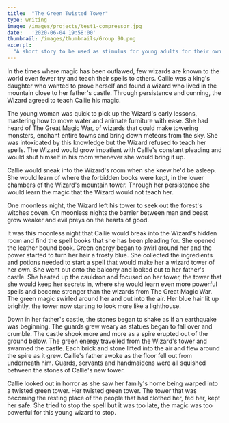 ```yaml
---
title:  "The Green Twisted Tower"
type: writing
image: /images/projects/test1-compressor.jpg
date:   '2020-06-04 19:58:00'
thumbnail: /images/thumbnails/Group 90.png
excerpt:
  "A short story to be used as stimulus for young adults for their own stories."
---
```


In the times where magic has been outlawed, few wizards are known to the world even fewer try and teach their spells to others. Callie was a king's daughter who wanted to prove herself and found a wizard who lived in the mountain close to her father's castle. Through persistence and cunning, the Wizard agreed to teach Callie his magic.

The young woman was quick to pick up  the Wizard's early lessons, mastering how to move water and animate furniture with ease. She had heard of The Great Magic War, of wizards that could make towering monsters, enchant entire towns and bring down meteors from the sky. She was intoxicated by this knowledge but the Wizard refused to teach her spells. The Wizard would grow impatient with Callie's constant pleading and would shut himself in his room whenever she would bring it up.

Callie would sneak into the Wizard's room when she knew he'd be asleep. She would learn of where the forbidden books were kept, in the lower chambers of the Wizard's mountain tower. Through her persistence she would learn the magic that the Wizard would not teach her.

One moonless night, the Wizard left his tower to seek out the forest's witches coven. On moonless nights the barrier between man and beast grow weaker and evil preys on the hearts of good.

It was this moonless night that Callie would break into the Wizard's hidden room and find the spell books that she has been pleading for. She opened the leather bound book.  Green energy began to swirl around her and the power started to turn her hair a frosty blue. She collected the ingredients and potions needed to start a spell that would make her a wizard tower of her own. She went out onto the balcony and looked out to her father's castle. She heated up the cauldron and focused on her tower, the tower that she would keep her secrets in, where she would learn even more powerful spells and become stronger than the wizards from The Great Magic War. The green magic swirled around her and out into the air. Her blue hair lit up brightly, the tower now starting to look more like a lighthouse.

Down in her father's castle, the stones began to shake as if an earthquake was beginning. The guards grew weary as statues began to fall over and crumble. The castle shook more and more as a spire erupted out of the ground below. The green energy travelled from the Wizard's tower and swarmed the castle. Each brick and stone lifted into the air and flew around the spire as it grew. Callie's father awoke as the floor fell out from underneath him. Guards, servants and handmaidens were all squished between the stones of Callie's new tower.

Callie looked out in horror as she saw her family's home being warped into a twisted green tower. Her twisted green tower. The tower that was becoming the resting place of the people that had clothed her, fed her, kept her safe. She tried to stop the spell but it was too late, the magic was too powerful for this young wizard to stop.
